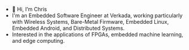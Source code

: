 - 👋 Hi, I’m Chris
- I'm an Embedded Software Engineer at Verkada, working particularly with Wireless Systems, Bare-Metal Firmware, Embedded Linux, Embedded Android, and Distributed Systems.
- Interested in the applications of FPGAs, embedded machine learning, and edge computing.

<!---
csaung/csaung is a ✨ special ✨ repository because its `README.md` (this file) appears on your GitHub profile.
You can click the Preview link to take a look at your changes.
--->
